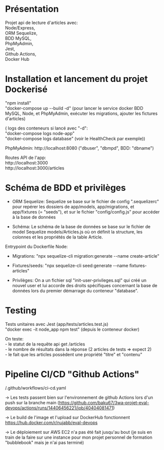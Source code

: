 # Présentation
Projet api de lecture d'articles avec: <br>
Node/Express, <br>
ORM Sequelize, <br>
BDD MySQL, <br>
PhpMyAdmin, <br>
Jest, <br>
Github Actions, <br> 
Docker Hub <br>


# Installation et lancement du projet Dockerisé
"npm install" <br>
"docker-compose up --build -d" (pour lancer le service docker BDD MySQL, Node, et PhpMyAdmin, exécuter les migrations, ajouter les fictures d'articles) <br>

(
    logs des conteneurs si lancé avec "-d":  <br>
        "docker-compose logs node-app" <br>
        "docker-compose logs database" (voir le HealthCheck par exemple)) 

PhpMyAdmin: http://localhost:8080 ("dbuser", "dbmpd", BDD: "dbname")

Routes API de l'app: <br>
http://localhost:3000 <br>
http://localhost:3000/articles


# Schéma de BDD et privilèges
- ORM Sequelize: Sequelize se base sur le fichier de config ".sequelizerc" pour repérer les dossiers de app/models, app/migrations, et app/fixtures (= "seeds"), et sur le fichier "config/config.js" pour accéder à la base de données
  
- Schéma: Le schéma de la base de données se base sur le fichier de model Sequelize models/Articles.js où on définit la structure, les colonnes et les propriétés de la table Article.
  
Entrypoint du Dockerfile Node:
- Migrations: "npx sequelize-cli migration:generate --name create-article"
- Fixtures/seeds: "npx sequelize-cli seed:generate --name fixtures-articles"
  
- Privilèges: On a un fichier sql "init-user-privileges.sql" qui créé un nouvel user et lui accorde des droits spécifiques concernant la base de données lors du premier démarrage du conteneur "database".


# Testing
Tests unitaires avec Jest (app/tests/articles.test.js) <br>
"docker exec -it node_app npm test" (depuis le conteneur docker)

On teste: <br>
    - le statut de la requête api get /articles <br>
    - le nombre de résultats dans la réponse (2 articles de tests => expect 2) <br>
    - le fait que les articles possèdent une propriété "titre" et "contenu" 


# Pipeline CI/CD "Github Actions"
/.github/workflows/ci-cd.yaml

-> Les tests passent bien sur l'environnement de github Actions lors d'un push sur la branche main
(https://github.com/baku67/3wa-projet-eval-devops/actions/runs/14406456221/job/40404081471)

-> Le build de l'image et l'upload sur DockerHub fonctionnent
https://hub.docker.com/r/nujabb/eval-devops

-> Le déploiement sur AWS EC2 n'a pas été fait jusqu'au bout (je suis en train de la faire sur une instance pour mon projet personnel de formation "bubblebook" mais je n'ai pas terminé)